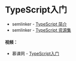 # TypeScript入门 #

- semlinker - [TypeScript 简介](https://segmentfault.com/a/1190000009873313)
- semlinker - [TypeScript 资源集](https://segmentfault.com/a/1190000010130073)

#### 视频：
- 慕课网 - [TypeScript入门](http://www.imooc.com/learn/763)

